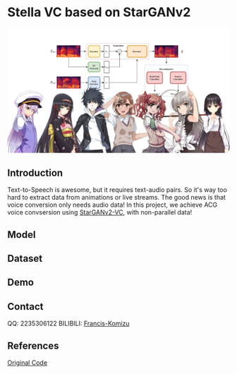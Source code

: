 # Stella VC based on StarGANv2

![stargan](Assets/cover.png)

## Introduction

Text-to-Speech is awesome, but it requires text-audio pairs. So it's way too hard to extract data from animations or live streams. The good news is that voice conversion only needs audio data! In this project, we achieve ACG voice convsersion using [StarGANv2-VC](https://arxiv.org/abs/2107.10394), with non-parallel data!


## Model



## Dataset



## Demo


## Contact

QQ: 2235306122
BILIBILI: [Francis-Komizu](https://space.bilibili.com/636704927)

## References

[Original Code](https://github.com/yl4579/StarGANv2-VC)



  

